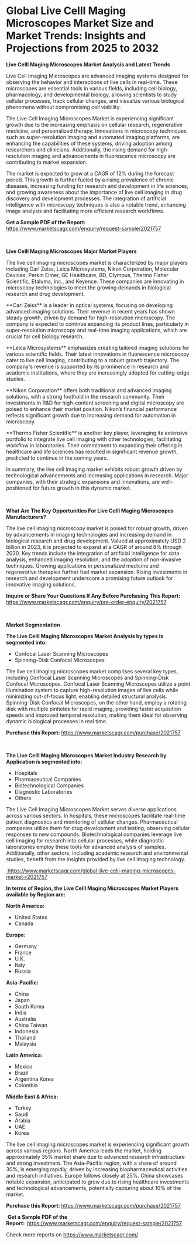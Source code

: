 <p><h1>Global Live CellI Maging Microscopes Market Size and Market Trends: Insights and Projections from 2025 to 2032</h1></p><p><strong>Live CellI Maging Microscopes Market Analysis and Latest Trends</strong></p>
<p><p>Live Cell Imaging Microscopes are advanced imaging systems designed for observing the behavior and interactions of live cells in real-time. These microscopes are essential tools in various fields, including cell biology, pharmacology, and developmental biology, allowing scientists to study cellular processes, track cellular changes, and visualize various biological phenomena without compromising cell viability.</p><p>The Live Cell Imaging Microscopes Market is experiencing significant growth due to the increasing emphasis on cellular research, regenerative medicine, and personalized therapy. Innovations in microscopy techniques, such as super-resolution imaging and automated imaging platforms, are enhancing the capabilities of these systems, driving adoption among researchers and clinicians. Additionally, the rising demand for high-resolution imaging and advancements in fluorescence microscopy are contributing to market expansion.</p><p>The market is expected to grow at a CAGR of 12% during the forecast period. This growth is further fueled by a rising prevalence of chronic diseases, increasing funding for research and development in life sciences, and growing awareness about the importance of live cell imaging in drug discovery and development processes. The integration of artificial intelligence with microscopy techniques is also a notable trend, enhancing image analysis and facilitating more efficient research workflows.</p></p>
<p><strong>Get a Sample PDF of the Report:&nbsp;</strong> <a href="https://www.marketscagr.com/enquiry/request-sample/2021757?utm_campaign=3553&utm_medium=2&utm_source=Github&utm_content=ia&utm_term=29032025&utm_id=live-celli-maging-microscopes">https://www.marketscagr.com/enquiry/request-sample/2021757</a></p>
<p>&nbsp;</p>
<p><strong>Live CellI Maging Microscopes Major Market Players</strong></p>
<p><p>The live cell imaging microscopes market is characterized by major players including Carl Zeiss, Leica Microsystems, Nikon Corporation, Molecular Devices, Perkin Elmer, GE Healthcare, BD, Olympus, Thermo Fisher Scientific, Etaluma, Inc., and Keyence. These companies are innovating in microscopy technologies to meet the growing demands in biological research and drug development.</p><p>**Carl Zeiss** is a leader in optical systems, focusing on developing advanced imaging solutions. Their revenue in recent years has shown steady growth, driven by demand for high-resolution microscopy. The company is expected to continue expanding its product lines, particularly in super-resolution microscopy and real-time imaging applications, which are crucial for cell biology research.</p><p>**Leica Microsystems** emphasizes creating tailored imaging solutions for various scientific fields. Their latest innovations in fluorescence microscopy cater to live cell imaging, contributing to a robust growth trajectory. The company's revenue is supported by its prominence in research and academic institutions, where they are increasingly adopted for cutting-edge studies.</p><p>**Nikon Corporation** offers both traditional and advanced imaging solutions, with a strong foothold in the research community. Their investments in R&D for high-content screening and digital microscopy are poised to enhance their market position. Nikon’s financial performance reflects significant growth due to increasing demand for automation in microscopy.</p><p>**Thermo Fisher Scientific** is another key player, leveraging its extensive portfolio to integrate live cell imaging with other technologies, facilitating workflow in laboratories. Their commitment to expanding their offering in healthcare and life sciences has resulted in significant revenue growth, predicted to continue in the coming years.</p><p>In summary, the live cell imaging market exhibits robust growth driven by technological advancements and increasing applications in research. Major companies, with their strategic expansions and innovations, are well-positioned for future growth in this dynamic market.</p></p>
<p>&nbsp;</p>
<p><strong>What Are The Key Opportunities For Live CellI Maging Microscopes Manufacturers?</strong></p>
<p><p>The live cell imaging microscopy market is poised for robust growth, driven by advancements in imaging technologies and increasing demand in biological research and drug development. Valued at approximately USD 2 billion in 2023, it is projected to expand at a CAGR of around 8% through 2030. Key trends include the integration of artificial intelligence for data analysis, enhanced imaging resolution, and the adoption of non-invasive techniques. Growing applications in personalized medicine and regenerative therapies further fuel market expansion. Rising investments in research and development underscore a promising future outlook for innovative imaging solutions.</p></p>
<p><strong>Inquire or Share Your Questions If Any Before Purchasing This Report:</strong> <a href="https://www.marketscagr.com/enquiry/pre-order-enquiry/2021757?utm_campaign=3553&utm_medium=2&utm_source=Github&utm_content=ia&utm_term=29032025&utm_id=live-celli-maging-microscopes">https://www.marketscagr.com/enquiry/pre-order-enquiry/2021757</a></p>
<p>&nbsp;</p>
<p><strong>Market Segmentation</strong></p>
<p><strong>The Live CellI Maging Microscopes Market Analysis by types is segmented into:</strong></p>
<p><ul><li>Confocal Laser Scanning Microscopes</li><li>Spinning-Disk Confocal Microscopes</li></ul></p>
<p><p>The live cell imaging microscopes market comprises several key types, including Confocal Laser Scanning Microscopes and Spinning-Disk Confocal Microscopes. Confocal Laser Scanning Microscopes utilize a point illumination system to capture high-resolution images of live cells while minimizing out-of-focus light, enabling detailed structural analysis. Spinning-Disk Confocal Microscopes, on the other hand, employ a rotating disk with multiple pinholes for rapid imaging, providing faster acquisition speeds and improved temporal resolution, making them ideal for observing dynamic biological processes in real time.</p></p>
<p><strong>Purchase this Report:&nbsp;</strong><a href="https://www.marketscagr.com/purchase/2021757?utm_campaign=3553&utm_medium=2&utm_source=Github&utm_content=ia&utm_term=29032025&utm_id=live-celli-maging-microscopes">https://www.marketscagr.com/purchase/2021757</a></p>
<p>&nbsp;</p>
<p><strong>The Live CellI Maging Microscopes Market Industry Research by Application is segmented into:</strong></p>
<p><ul><li>Hospitals</li><li>Pharmaceutical Companies</li><li>Biotechnological Companies</li><li>Diagnostic Laboratories</li><li>Others</li></ul></p>
<p><p>The Live Cell Imaging Microscopes Market serves diverse applications across various sectors. In hospitals, these microscopes facilitate real-time patient diagnostics and monitoring of cellular changes. Pharmaceutical companies utilize them for drug development and testing, observing cellular responses to new compounds. Biotechnological companies leverage live cell imaging for research into cellular processes, while diagnostic laboratories employ these tools for advanced analysis of samples. Additionally, other sectors, including academic research and environmental studies, benefit from the insights provided by live cell imaging technology.</p></p>
<p><a href="https://www.marketscagr.com/global-live-celli-maging-microscopes-market-r2021757?utm_campaign=3553&utm_medium=2&utm_source=Github&utm_content=ia&utm_term=29032025&utm_id=live-celli-maging-microscopes">&nbsp;https://www.marketscagr.com/global-live-celli-maging-microscopes-market-r2021757</a></p>
<p><strong>In terms of Region, the Live CellI Maging Microscopes Market Players available by Region are:</strong></p>
<p>
    <p> <strong> North America: </strong>
        <ul>
            <li>United States</li>
            <li>Canada</li>
        </ul>
        </p> 
    <p> <strong> Europe: </strong>
        <ul>
            <li>Germany</li>
            <li>France</li>
            <li>U.K.</li>
            <li>Italy</li>
            <li>Russia</li>
        </ul>
        </p> 
    <p> <strong> Asia-Pacific: </strong>
        <ul>
            <li>China</li>
            <li>Japan</li>
            <li>South Korea</li>
            <li>India</li>
            <li>Australia</li>
            <li>China Taiwan</li>
            <li>Indonesia</li>
            <li>Thailand</li>
            <li>Malaysia</li>
        </ul>
        </p> 
    <p> <strong> Latin America: </strong>
        <ul>
            <li>Mexico</li>
            <li>Brazil</li>
            <li>Argentina Korea</li>
            <li>Colombia</li>
        </ul>
        </p> 
    <p> <strong> Middle East & Africa: </strong>
        <ul>
            <li>Turkey</li>
            <li>Saudi</li>
            <li>Arabia</li>
            <li>UAE</li>
            <li>Korea</li>
        </ul>
    </p>
    </p>
<p><p>The live cell imaging microscopes market is experiencing significant growth across various regions. North America leads the market, holding approximately 35% market share due to advanced research infrastructure and strong investment. The Asia-Pacific region, with a share of around 30%, is emerging rapidly, driven by increasing biopharmaceutical activities and research initiatives. Europe follows closely at 25%. China showcases notable expansion, anticipated to grow due to rising healthcare investments and technological advancements, potentially capturing about 10% of the market.</p></p>
<p><strong>Purchase this Report: </strong><a href="https://www.marketscagr.com/purchase/2021757?utm_campaign=3553&utm_medium=2&utm_source=Github&utm_content=ia&utm_term=29032025&utm_id=live-celli-maging-microscopes">https://www.marketscagr.com/purchase/2021757</a></p>
<p>&nbsp;<strong>Get a Sample PDF of the Report:&nbsp;&nbsp;</strong><a href="https://www.marketscagr.com/enquiry/request-sample/2021757?utm_campaign=3553&utm_medium=2&utm_source=Github&utm_content=ia&utm_term=29032025&utm_id=live-celli-maging-microscopes">https://www.marketscagr.com/enquiry/request-sample/2021757</a></p>
<p><strong></strong></p>
<p>Check more reports on <a href="https://www.marketscagr.com/?utm_campaign=3553&utm_medium=2&utm_source=Github&utm_content=ia&utm_term=29032025&utm_id=live-celli-maging-microscopes">https://www.marketscagr.com/</a></p>